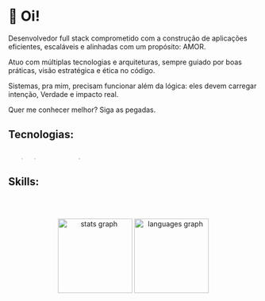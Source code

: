 <h1 align="left">👋 Oi!</h1>

<p align="left">
Desenvolvedor full stack comprometido com a construção de aplicações eficientes, escaláveis e alinhadas com um propósito: AMOR.

Atuo com múltiplas tecnologias e arquiteturas, sempre guiado por boas práticas, visão estratégica e ética no código.

Sistemas, pra mim, precisam funcionar além da lógica: eles devem carregar intenção, Verdade e impacto real. 

Quer me conhecer melhor? Siga as pegadas.
</p>

###

<h2 align="left">Tecnologias:</h2>

###

<div align="left">
  <img src="https://cdn.jsdelivr.net/gh/devicons/devicon/icons/c/c-original.svg" height="4" alt="c logo"  />
  <img width="1" />
  <img src="https://cdn.jsdelivr.net/gh/devicons/devicon/icons/csharp/csharp-original.svg" height="4" alt="csharp logo"  />
  <img width="1" />
  <img src="https://cdn.jsdelivr.net/gh/devicons/devicon/icons/java/java-original.svg" height="4" alt="java logo"  />
  <img width="1" />
  <img src="https://cdn.jsdelivr.net/gh/devicons/devicon/icons/typescript/typescript-original.svg" height="4" alt="typescript logo"  />
  <img width="1" />
  <img src="https://cdn.jsdelivr.net/gh/devicons/devicon/icons/javascript/javascript-original.svg" height="4" alt="javascript logo"  />
  <img width="1" />
  <img src="https://cdn.jsdelivr.net/gh/devicons/devicon/icons/python/python-original.svg" height="4" alt="python logo"  />
  <img width="1" />
  <img src="https://cdn.jsdelivr.net/gh/devicons/devicon/icons/react/react-original.svg" height="4" alt="react logo"  />
  <img width="1" />
  <img src="https://cdn.jsdelivr.net/gh/devicons/devicon/icons/nodejs/nodejs-original.svg" height="4" alt="nodejs logo"  />
  <img width="1" />
  <img src="https://cdn.jsdelivr.net/gh/devicons/devicon/icons/dot-net/dot-net-original.svg" height="4" alt="dot-net logo"  />
  <img width="1" />
  <img src="https://cdn.jsdelivr.net/gh/devicons/devicon/icons/dotnetcore/dotnetcore-original.svg" height="4" alt="dotnetcore logo"  />
  <img width="1" />
  <img src="https://cdn.jsdelivr.net/gh/devicons/devicon/icons/docker/docker-original.svg" height="4" alt="docker logo"  />
  <img width="1" />
  <img src="https://cdn.jsdelivr.net/gh/devicons/devicon/icons/html5/html5-original.svg" height="4" alt="html5 logo"  />
  <img width="1" />
  <img src="https://cdn.jsdelivr.net/gh/devicons/devicon/icons/css3/css3-original.svg" height="4" alt="css3 logo"  />
  <img width="1" />
  <img src="https://cdn.jsdelivr.net/gh/devicons/devicon/icons/git/git-original.svg" height="4" alt="git logo"  />
  <img width="1" />
  <img src="https://cdn.jsdelivr.net/gh/devicons/devicon/icons/microsoftsqlserver/microsoftsqlserver-plain.svg" height="4" alt="microsoftsqlserver logo"  />
  <img width="1" />
  <img src="https://cdn.jsdelivr.net/gh/devicons/devicon/icons/postgresql/postgresql-original.svg" height="4" alt="postgresql logo"  />
  <img width="1" />
</div>

###

<h2 align="left">Skills:</h2>

###

<div align="left">
  <img src="https://cdn.jsdelivr.net/gh/devicons/devicon/icons/vscode/vscode-original.svg" height="4" alt="vscode logo"  />
  <img width="1" />
  <img src="https://cdn.jsdelivr.net/gh/devicons/devicon/icons/unity/unity-original.svg" height="4" alt="unity logo"  />
  <img width="1" />
  <img src="https://cdn.jsdelivr.net/gh/devicons/devicon/icons/unrealengine/unrealengine-original.svg" height="4" alt="unrealengine logo"  />
  <img width="1" />
  <img src="https://cdn.jsdelivr.net/gh/devicons/devicon/icons/azure/azure-original.svg" height="4" alt="azure logo"  />
  <img width="1" />
  <img src="https://cdn.jsdelivr.net/gh/devicons/devicon/icons/canva/canva-original.svg" height="4" alt="canva logo"  />
  <img width="1" />
  <img src="https://cdn.jsdelivr.net/gh/devicons/devicon/icons/rstudio/rstudio-original.svg" height="4" alt="rstudio logo"  />
</div>

###

<div align="center">
  <img src="https://github-readme-stats.vercel.app/api?username=belluccaz&hide_title=false&hide_rank=false&show_icons=true&include_all_commits=true&count_private=true&disable_animations=false&theme=dracula&locale=en&hide_border=false&order=1" height="150" alt="stats graph"  />
  <img src="https://github-readme-stats.vercel.app/api/top-langs?username=belluccaz&locale=en&hide_title=false&layout=compact&card_width=320&langs_count=5&theme=dracula&hide_border=false&order=2" height="150" alt="languages graph"  />
</div>

###
